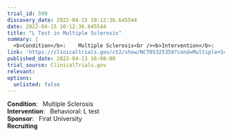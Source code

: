 ```yaml
---
trial_id: 599
discovery_date: 2022-04-15 10:12:36.645544
date: 2022-04-15 10:12:36.645544
title: "L Test in Multiple Sclerosis"
summary: |
  <b>Condition</b>:    Multiple Sclerosis<br /><b>Intervention</b>:    Behavioral: L test<br /><b>Sponsor</b>:    Firat University<br /><b>Recruiting</b>
link: 'https://clinicaltrials.gov/ct2/show/NCT05325359?cond=Multiple+Sclerosis&sfpd_d=14&sel_rss=new14'
published_date: 2022-04-13 16:00:00
trial_source: ClinicalTrials.gov
relevant: 
options:
  unlisted: false
---
```

<b>Condition</b>:    Multiple Sclerosis<br /><b>Intervention</b>:    Behavioral: L test<br /><b>Sponsor</b>:    Firat University<br /><b>Recruiting</b>